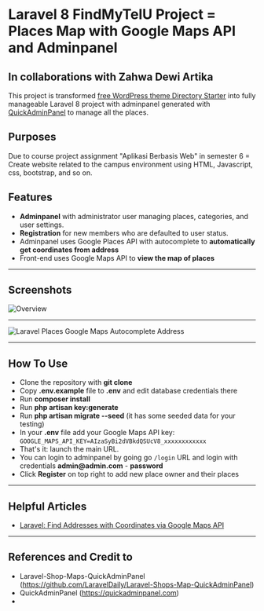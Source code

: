 # Laravel 8 FindMyTelU Project = Places Map with Google Maps API and Adminpanel

## In collaborations with Zahwa Dewi Artika

This project is transformed [free WordPress theme Directory Starter](https://wpgeodirectory.com/downloads/directory-starter/) into fully manageable Laravel 8 project with adminpanel generated with [QuickAdminPanel](https://quickadminpanel.com) to manage all the places.

## Purposes
Due to course project assignment "Aplikasi Berbasis Web" in semester 6 = Create website related to the campus environment using HTML, Javascript, css, bootstrap, and so on.

## Features

- __Adminpanel__ with administrator user managing places, categories, and user settings.
- __Registration__ for new members who are defaulted to user status.
- Adminpanel uses Google Places API with autocomplete to __automatically get coordinates from address__
- Front-end uses Google Maps API to __view the map of places__


- - - - -

## Screenshots 

![Overview](https://drive.google.com/file/d/1fzDufhuRBPGiAQ_LULN6JWkJGf_0vtlx/view?usp=sharing)

- - - - -

![Laravel Places Google Maps Autocomplete Address](https://laraveldaily.com/wp-content/uploads/2019/12/Screen-Shot-2019-12-11-at-11.00.12-AM.png)

- - - - -

## How To Use

- Clone the repository with __git clone__
- Copy __.env.example__ file to __.env__ and edit database credentials there
- Run __composer install__
- Run __php artisan key:generate__
- Run __php artisan migrate --seed__ (it has some seeded data for your testing)
- In your __.env__ file add your Google Maps API key: `GOOGLE_MAPS_API_KEY=AIzaSyBi2dVBkdQSUcV8_xxxxxxxxxxxx`
- That's it: launch the main URL. 
- You can login to adminpanel by going go `/login` URL and login with credentials __admin@admin.com__ - __password__
- Click __Register__ on top right to add new place owner and their places


- - - - -

## Helpful Articles

- [Laravel: Find Addresses with Coordinates via Google Maps API](https://laraveldaily.com/laravel-find-addresses-with-coordinates-via-google-maps-api/)


- - - - -


## References and Credit to

- Laravel-Shop-Maps-QuickAdminPanel (https://github.com/LaravelDaily/Laravel-Shops-Map-QuickAdminPanel)
- QuickAdminPanel (https://quickadminpanel.com)
- 
